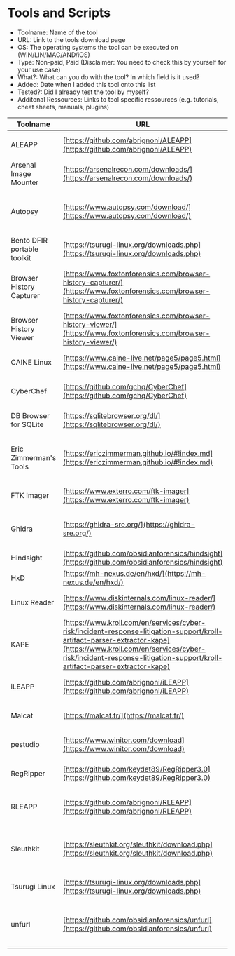 # Tools and Scripts

- Toolname: Name of the tool
- URL: Link to the tools download page
- OS: The operating systems the tool can be executed on (WIN/LIN/MAC/AND/iOS)
- Type: Non-paid, Paid (Disclaimer: You need to check this by yourself for your use case)
- What?: What can you do with the tool? In which field is it used?
- Added: Date when I added this tool onto this list
- Tested?: Did I already test the tool by myself?
- Additonal Ressources: Links to tool specific ressources (e.g. tutorials, cheat sheets, manuals, plugins)


|Toolname | URL | OS | Type | What? | Added | Tested? | Additional Ressources |
| --- | --- | --- | ---| --- | --- | --- | --- | 
|ALEAPP |[https://github.com/abrignoni/ALEAPP](https://github.com/abrignoni/ALEAPP)|WIN, LIN, MAC|Non-Paid| Android Artifact Parser| 2022/10/06 | Yes | |
|Arsenal Image Mounter |[https://arsenalrecon.com/downloads/](https://arsenalrecon.com/downloads/)|WIN|Non-Paid, Paid| Image Mounter| 2022/10/06 | Yes | |
|Autopsy |[https://www.autopsy.com/download/](https://www.autopsy.com/download/)|WIN, LIN, MAC|Non-Paid| Digital Forensics Suite| 2022/10/06 | Yes | Plugins: <br> [https://github.com/sleuthkit/autopsy_addon_modules](https://github.com/sleuthkit/autopsy_addon_modules) <br> [https://github.com/markmckinnon/Autopsy-Plugins](https://github.com/markmckinnon/Autopsy-Plugins)|
| Bento DFIR portable toolkit |[https://tsurugi-linux.org/downloads.php](https://tsurugi-linux.org/downloads.php)|-|Non-Paid| DFIR toolkit <br> Live Forensics| 2022/10/06 | Yes | |
| Browser History Capturer|[https://www.foxtonforensics.com/browser-history-capturer/](https://www.foxtonforensics.com/browser-history-capturer/)|WIN|Non-Paid| Browser Artifecat Capturer <br> Live Forensics | 2022/10/06 | Yes | |
| Browser History Viewer|[https://www.foxtonforensics.com/browser-history-viewer/](https://www.foxtonforensics.com/browser-history-viewer/)|WIN|Non-Paid| Browser Forensics | 2022/10/06 | Yes | |
|CAINE Linux|[https://www.caine-live.net/page5/page5.html](https://www.caine-live.net/page5/page5.html)||Non-Paid| Forensic Linux Live-OS | 2022/10/06 | Yes | |
| CyberChef|[https://github.com/gchq/CyberChef](https://github.com/gchq/CyberChef)|WIN, LIN, MAC|Non-Paid| Data Analysis | 2022/10/06 | Yes |Live Demo: <br> https://gchq.github.io/CyberChef/ |
|DB Browser for SQLite |[https://sqlitebrowser.org/dl/](https://sqlitebrowser.org/dl/)|WIN, LIN, MAC|Non-Paid| SQLite Tool | 2022/10/06 | Yes | |
| Eric Zimmerman's Tools |[https://ericzimmerman.github.io/#!index.md](https://ericzimmerman.github.io/#!index.md)|WIN|Non-Paid| Toolkit <br> Artifact Parsing | 2022/10/06 | Yes | Cheat Sheet: <br> [https://www.sans.org/posters/eric-zimmerman-tools-cheat-sheet/](https://www.sans.org/posters/eric-zimmerman-tools-cheat-sheet/)|
| FTK Imager|[https://www.exterro.com/ftk-imager](https://www.exterro.com/ftk-imager)|WIN|Non-Paid| Imager Mounter <br> Disk Imager | 2022/10/06 | Yes | |
| Ghidra |[https://ghidra-sre.org/](https://ghidra-sre.org/)|WIN, LIN, MAC|Non-Paid| Reverse Engineering,<br> Binary Analysis| 2022/10/06 | Yes | |
| Hindsight |[https://github.com/obsidianforensics/hindsight](https://github.com/obsidianforensics/hindsight)|WIN, LIN|Non-Paid| Browser Forensics| 2022/10/06 | Yes | |
| HxD |[https://mh-nexus.de/en/hxd/](https://mh-nexus.de/en/hxd/)|WIN|Non-Paid| Hex Editor| 2022/10/06 | Yes | |
|Linux Reader |[https://www.diskinternals.com/linux-reader/](https://www.diskinternals.com/linux-reader/)|WIN|Non-Paid, Paid| File System Reader| 2022/10/06 | Yes | |
| KAPE |[https://www.kroll.com/en/services/cyber-risk/incident-response-litigation-support/kroll-artifact-parser-extractor-kape](https://www.kroll.com/en/services/cyber-risk/incident-response-litigation-support/kroll-artifact-parser-extractor-kape)|WIN|Non-Paid, Paid| Incident Response,<br> Artifact Collection and Parsing| 2022/10/06 | Yes | |
|iLEAPP |[https://github.com/abrignoni/iLEAPP](https://github.com/abrignoni/iLEAPP)|WIN, LIN, MAC|Non-Paid| iOS Artifact Parser| 2022/10/06 | Yes | |
| Malcat |[https://malcat.fr/](https://malcat.fr/)|WIN, LIN|Non-Paid, Paid| Binary Analysis| 2022/10/06 | No | |
| pestudio |[https://www.winitor.com/download](https://www.winitor.com/download)|WIN|Non-Paid, Paid| Binary Analysis| 2022/10/06 | Yes | |
| RegRipper |[https://github.com/keydet89/RegRipper3.0](https://github.com/keydet89/RegRipper3.0)|WIN, LIN|Non-Paid| Windows Registry Parser| 2022/10/06 | Yes | |
|RLEAPP |[https://github.com/abrignoni/RLEAPP](https://github.com/abrignoni/RLEAPP)|WIN, LIN, MAC|Non-Paid| (Cloud) Returns Artifact Parser| 2022/10/06 | Yes | |
|Sleuthkit |[https://sleuthkit.org/sleuthkit/download.php](https://sleuthkit.org/sleuthkit/download.php)|WIN, LIN|Non-Paid| File System Forensics| 2022/10/06 | Yes | Wiki: <br> [http://wiki.sleuthkit.org/index.php?title=TSK_Tool_Overview](http://wiki.sleuthkit.org/index.php?title=TSK_Tool_Overview) |
| Tsurugi Linux |[https://tsurugi-linux.org/downloads.php](https://tsurugi-linux.org/downloads.php)|-|Non-Paid| Forensic Linux Live-OS| 2022/10/06 | Yes | |
| unfurl |[https://github.com/obsidianforensics/unfurl](https://github.com/obsidianforensics/unfurl)|-|Non-Paid| Data Extraction and Visualization of URLs| 2022/10/09 | Yes |Live Demo: [https://dfir.blog/unfurl/](https://dfir.blog/unfurl/) |

